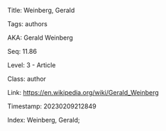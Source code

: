 Title:  Weinberg, Gerald

Tags:   authors

AKA:    Gerald Weinberg

Seq:    11.86

Level:  3 - Article

Class:  author

Link:   https://en.wikipedia.org/wiki/Gerald_Weinberg

Timestamp: 20230209212849

Index:  Weinberg, Gerald; 
